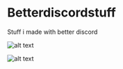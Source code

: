 # Betterdiscordstuff
Stuff i made with better discord

![alt text](https://media.discordapp.net/attachments/827518828623429658/842022147903848448/comfortable_theme_ss.png?width=793&height=550)

![alt text](https://media.discordapp.net/attachments/827518828623429658/842022154908598282/red_accent.png?width=798&height=550)
